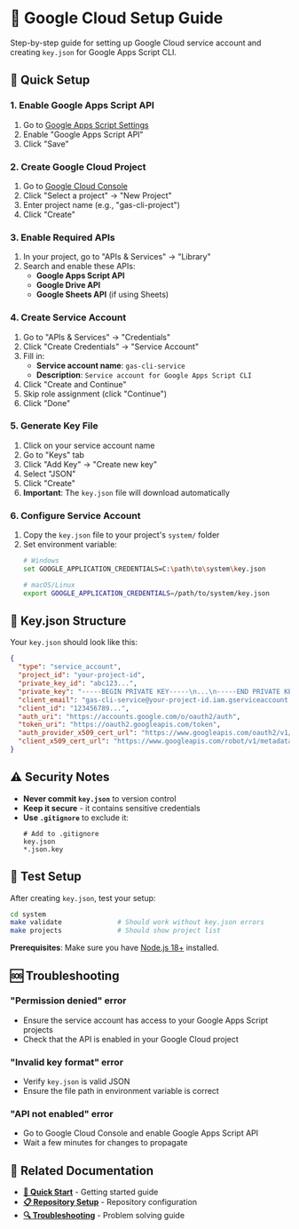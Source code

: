 # 🔐 Google Cloud Setup Guide

Step-by-step guide for setting up Google Cloud service account and creating `key.json` for Google Apps Script CLI.

## 🚀 Quick Setup

### 1. Enable Google Apps Script API
1. Go to [Google Apps Script Settings](https://script.google.com/home/usersettings)
2. Enable "Google Apps Script API"
3. Click "Save"

### 2. Create Google Cloud Project
1. Go to [Google Cloud Console](https://console.cloud.google.com/)
2. Click "Select a project" → "New Project"
3. Enter project name (e.g., "gas-cli-project")
4. Click "Create"

### 3. Enable Required APIs
1. In your project, go to "APIs & Services" → "Library"
2. Search and enable these APIs:
   - **Google Apps Script API**
   - **Google Drive API**
   - **Google Sheets API** (if using Sheets)

### 4. Create Service Account
1. Go to "APIs & Services" → "Credentials"
2. Click "Create Credentials" → "Service Account"
3. Fill in:
   - **Service account name**: `gas-cli-service`
   - **Description**: `Service account for Google Apps Script CLI`
4. Click "Create and Continue"
5. Skip role assignment (click "Continue")
6. Click "Done"

### 5. Generate Key File
1. Click on your service account name
2. Go to "Keys" tab
3. Click "Add Key" → "Create new key"
4. Select "JSON"
5. Click "Create"
6. **Important**: The `key.json` file will download automatically

### 6. Configure Service Account
1. Copy the `key.json` file to your project's `system/` folder
2. Set environment variable:
   ```bash
   # Windows
   set GOOGLE_APPLICATION_CREDENTIALS=C:\path\to\system\key.json
   
   # macOS/Linux
   export GOOGLE_APPLICATION_CREDENTIALS=/path/to/system/key.json
   ```

## 🔑 Key.json Structure

Your `key.json` should look like this:
```json
{
  "type": "service_account",
  "project_id": "your-project-id",
  "private_key_id": "abc123...",
  "private_key": "-----BEGIN PRIVATE KEY-----\n...\n-----END PRIVATE KEY-----\n",
  "client_email": "gas-cli-service@your-project-id.iam.gserviceaccount.com",
  "client_id": "123456789...",
  "auth_uri": "https://accounts.google.com/o/oauth2/auth",
  "token_uri": "https://oauth2.googleapis.com/token",
  "auth_provider_x509_cert_url": "https://www.googleapis.com/oauth2/v1/certs",
  "client_x509_cert_url": "https://www.googleapis.com/robot/v1/metadata/x509/gas-cli-service%40your-project-id.iam.gserviceaccount.com"
}
```

## ⚠️ Security Notes

- **Never commit `key.json`** to version control
- **Keep it secure** - it contains sensitive credentials
- **Use `.gitignore`** to exclude it:
  ```gitignore
  # Add to .gitignore
  key.json
  *.json.key
  ```

## 🧪 Test Setup

After creating `key.json`, test your setup:
```bash
cd system
make validate              # Should work without key.json errors
make projects              # Should show project list
```

**Prerequisites**: Make sure you have [Node.js 18+](https://nodejs.org/) installed.

## 🆘 Troubleshooting

### "Permission denied" error
- Ensure the service account has access to your Google Apps Script projects
- Check that the API is enabled in your Google Cloud project

### "Invalid key format" error
- Verify `key.json` is valid JSON
- Ensure the file path in environment variable is correct

### "API not enabled" error
- Go to Google Cloud Console and enable Google Apps Script API
- Wait a few minutes for changes to propagate

## 🔗 Related Documentation

- **[🚀 Quick Start](QUICK_START.md)** - Getting started guide
- **[📋 Repository Setup](repository-setup.md)** - Repository configuration
- **[🔍 Troubleshooting](troubleshooting.md)** - Problem solving guide
